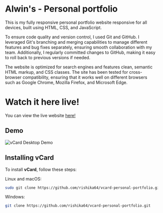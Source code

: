 # Alwin's - Personal portfolio

This is my fully responsive personal portfolio website responsive for all devices, built using HTML, CSS, and JavaScript.

To ensure code quality and version control, I used Git and GitHub. I leveraged Git's branching and merging capabilities to manage different features and bug fixes separately, ensuring smooth collaboration with my team. Additionally, I regularly committed changes to GitHub, making it easy to roll back to previous versions if needed.

The website is optimized for search engines and features clean, semantic HTML markup, and CSS classes. The site has been tested for cross-browser compatibility, ensuring that it works well on different browsers such as Google Chrome, Mozilla Firefox, and Microsoft Edge.

# Watch it here live!
You can view the live website [here!](https://alwinphilip0105.github.io/)

## Demo

![vCard Desktop Demo](./website-demo-image/desktop.png "Desktop Demo")

## Installing vCard

To install **vCard**, follow these steps:

Linux and macOS:

```bash
sudo git clone https://github.com/rishika64/vcard-personal-portfolio.git
```

Windows:

```bash
git clone https://github.com/rishika64/vcard-personal-portfolio.git
```
